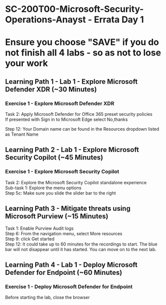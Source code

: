 # SC-200T00-Microsoft-Security-Operations-Anayst - Errata Day 1
# Ensure you choose "SAVE" if you do not finish all 4 labs - so as not to lose your work

## Learning Path 1 - Lab 1 - Explore Microsoft Defender XDR (~30 Minutes)
### Exercise 1 - Explore Microsoft Defender XDR

Task 2: Apply Microsoft Defender for Office 365 preset security policies<br>
If presented with Sign in to Microsoft Edge select No,thanks<br>

Step 12:  Your Domain name can be found in the Resources dropdown listed as Tenant Name<br>

## Learning Path 2 - Lab 1 - Explore Microsoft Security Copilot (~45 Minutes)
### Exercise 1 - Explore Microsoft Security Copilot

Task 2: Explore the Microsoft Security Copilot standalone experience<br>
Sub-task 1: Explore the menu options<br>
Step 5c:  Make sure you slide the slider bar to the right<br>

## Learning Path 3 - Mitigate threats using Microsoft Purview (~15 Minutes)

Task 1: Enable Purview Audit logs<br>
Step 6: From the navigation menu, select More resources<br>
Step 9: click Get started<br>
Step 12:  It could take up to 60 minutes for the recordings to start. The blue bar will not disappear until it has started.  You can move on to the next lab. <br>
## Learning Path 4 - Lab 1 - Deploy Microsoft Defender for Endpoint (~60 Minutes)
### Exercise 1 - Deploy Microsoft Defender for Endpoint

Before starting the lab, close the browser <br>

